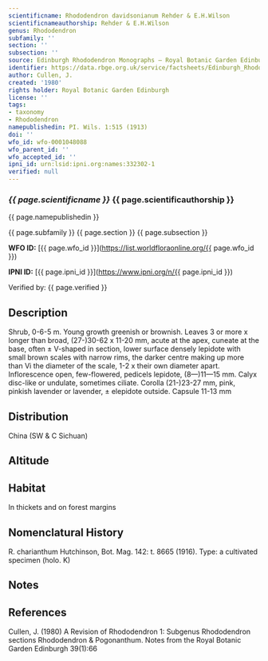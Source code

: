 ```yaml
---
scientificname: Rhododendron davidsonianum Rehder & E.H.Wilson
scientificnameauthorship: Rehder & E.H.Wilson
genus: Rhododendron
subfamily: ''
section: ''
subsection: ''
source: Edinburgh Rhododendron Monographs – Royal Botanic Garden Edinburgh
identifier: https://data.rbge.org.uk/service/factsheets/Edinburgh_Rhododendron_Monographs.xhtml
author: Cullen, J.
created: '1980'
rights holder: Royal Botanic Garden Edinburgh
license: ''
tags:
- taxonomy
- Rhododendron
namepublishedin: PI. Wils. 1:515 (1913)
doi: ''
wfo_id: wfo-0001048088
wfo_parent_id: ''
wfo_accepted_id: ''
ipni_id: urn:lsid:ipni.org:names:332302-1
verified: null
---
```

### _{{ page.scientificname }}_ {{ page.scientificauthorship }}
 {{ page.namepublishedin }}

{{ page.subfamily }} {{ page.section }} {{ page.subsection }}

**WFO ID:** [{{ page.wfo_id }}](https://list.worldfloraonline.org/{{ page.wfo_id }})

**IPNI ID:** [{{ page.ipni_id }}](https://www.ipni.org/n/{{ page.ipni_id }})

Verified by: {{ page.verified }}



## Description
Shrub, 0-6-5 m. Young growth greenish or brownish. Leaves 3 or more x longer than broad, (27-)30-62 x 11-20 mm, acute at the apex, cuneate at the base, often ± V-shaped in section, lower surface densely lepidote with small brown scales with narrow rims, the darker centre making up more than Vi the diameter of the scale, 1-2 x their own diameter apart. Inflorescence open, few-flowered, pedicels lepidote, (8—)11—15 mm. Calyx disc-like or undulate, sometimes ciliate. Corolla (21-)23-27 mm, pink, pinkish lavender or lavender, ± elepidote outside. Capsule 11-13 mm

## Distribution
China (SW & C Sichuan)

## Altitude


## Habitat
In thickets and on forest margins

## Nomenclatural History
R. charianthum Hutchinson, Bot. Mag. 142: t. 8665 (1916). Type: a cultivated specimen (holo. K)
                       
## Notes


## References

Cullen, J. (1980) A Revision of Rhododendron 1: Subgenus Rhododendron sections Rhododendron & Pogonanthum. Notes from the Royal Botanic Garden Edinburgh 39(1):66
